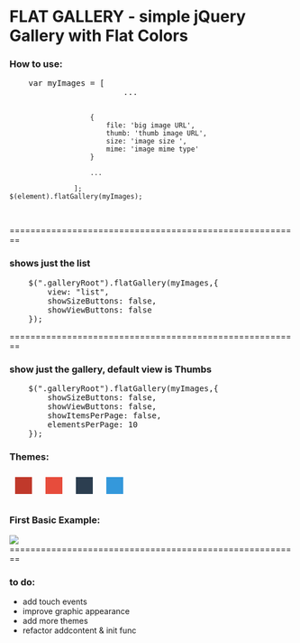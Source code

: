 <h1>FLAT GALLERY - simple jQuery Gallery with Flat Colors</h1>
<h3>How to use:</h3>
<pre>
	var myImages = [
						...

						{
                            file: 'big image URL',
                            thumb: 'thumb image URL',
                            size: 'image size ',
                            mime: 'image mime type'    
                        }
                        
                        ...

                    ];
	$(element).flatGallery(myImages);
</pre> 
========================================================
<h3>shows just the list</h3>
<pre>
    $(".galleryRoot").flatGallery(myImages,{ 
        view: "list", 
        showSizeButtons: false, 
        showViewButtons: false
    }); 
</pre>
========================================================
<h3>show just the gallery, default view is Thumbs</h3>
<pre>
    $(".galleryRoot").flatGallery(myImages,{ 
        showSizeButtons: false, 
        showViewButtons: false,
        showItemsPerPage: false,
        elementsPerPage: 10
    }); 
</pre>

<h3>Themes:</h3>
<div style="margin:10px;display:inline-block;height:30px; width:30px;background-color:#c0392b;">
</div>
<div style="margin:10px;display:inline-block;height:30px; width:30px;background-color:#e74c3c;">
</div>
<div style="margin:10px;display:inline-block;height:30px; width:30px;background-color:#2c3e50;">
</div>
<div style="margin:10px;display:inline-block;height:30px; width:30px;background-color:#3498db;">
</div>
<h3>First Basic Example:</h3>
<img src="https://raw.github.com/negativo/flatGallery/master/flatGalleryScreen.png" />
========================================================
<h3>to do:</h3>
<ul>
    <li>add touch events </li>
    <li>improve graphic appearance</li>
    <li>add more themes</li>
    <li>refactor addcontent & init func</li>
</ul>

